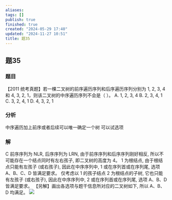 ```yaml
---
aliases: 
tags: []
publish: true
finished: true
created: "2024-05-29 17:40"
updated: "2024-11-27 10:51"
title: 题35
---
```

## 题35
### 题目
【2011 统考真题】若一棵二叉树的前序遍历序列和后序遍历序列分别为 1, 2, 3, 4 和 4, 3, 2, 1，则该二叉树的中序遍历序列不会是（ ）。
A. 1, 2, 3, 4
B. 2, 3, 4, 1
C. 3, 2, 4, 1
D. 4, 3, 2, 1
### 分析
中序遍历加上前序或者后续可以唯一确定一个树
可以试选项
### 解
C
前序序列为 NLR, 后序序列为 LRN, 由于前序序列和后序序列刚好相反, 所以不可能存在一个结点同时有左右孩子, 即二叉树的高度为 4。
1 为根结点, 由于根结点只能有左孩子 (或右孩子), 因此在中序序列中, 1 或在序列首或在序列尾, 选项 A、B、C、D 皆满足要求。
仅考虑以 1 的孩子结点 2 为根结点的子树, 它也只能有左孩子 (或右孩子), 因此在中序序列中, 2 或在序列首或在序列尾, 选项 A、B、D 皆满足要求。
【另解】画出各选项与题干信息所对应的二叉树如下, 所以 A、B、D 均满足。
![](https://img.hwenyi.tech/202408291523136.webp)
